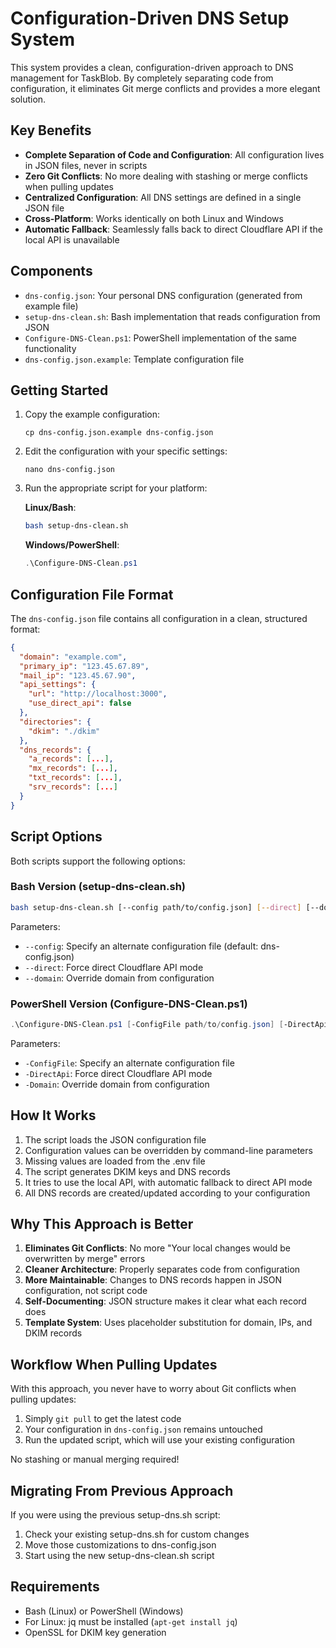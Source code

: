 # Configuration-Driven DNS Setup System

This system provides a clean, configuration-driven approach to DNS management for TaskBlob. By completely separating code from configuration, it eliminates Git merge conflicts and provides a more elegant solution.

## Key Benefits

- **Complete Separation of Code and Configuration**: All configuration lives in JSON files, never in scripts
- **Zero Git Conflicts**: No more dealing with stashing or merge conflicts when pulling updates
- **Centralized Configuration**: All DNS settings are defined in a single JSON file
- **Cross-Platform**: Works identically on both Linux and Windows
- **Automatic Fallback**: Seamlessly falls back to direct Cloudflare API if the local API is unavailable

## Components

- `dns-config.json`: Your personal DNS configuration (generated from example file)
- `setup-dns-clean.sh`: Bash implementation that reads configuration from JSON
- `Configure-DNS-Clean.ps1`: PowerShell implementation of the same functionality
- `dns-config.json.example`: Template configuration file

## Getting Started

1. Copy the example configuration:
   ```
   cp dns-config.json.example dns-config.json
   ```

2. Edit the configuration with your specific settings:
   ```
   nano dns-config.json
   ```

3. Run the appropriate script for your platform:

   **Linux/Bash**:
   ```bash
   bash setup-dns-clean.sh
   ```

   **Windows/PowerShell**:
   ```powershell
   .\Configure-DNS-Clean.ps1
   ```

## Configuration File Format

The `dns-config.json` file contains all configuration in a clean, structured format:

```json
{
  "domain": "example.com",
  "primary_ip": "123.45.67.89",
  "mail_ip": "123.45.67.90",
  "api_settings": {
    "url": "http://localhost:3000",
    "use_direct_api": false
  },
  "directories": {
    "dkim": "./dkim"
  },
  "dns_records": {
    "a_records": [...],
    "mx_records": [...],
    "txt_records": [...],
    "srv_records": [...]
  }
}
```

## Script Options

Both scripts support the following options:

### Bash Version (setup-dns-clean.sh)

```bash
bash setup-dns-clean.sh [--config path/to/config.json] [--direct] [--domain example.com]
```

Parameters:
- `--config`: Specify an alternate configuration file (default: dns-config.json)
- `--direct`: Force direct Cloudflare API mode
- `--domain`: Override domain from configuration

### PowerShell Version (Configure-DNS-Clean.ps1)

```powershell
.\Configure-DNS-Clean.ps1 [-ConfigFile path/to/config.json] [-DirectApi] [-Domain example.com]
```

Parameters:
- `-ConfigFile`: Specify an alternate configuration file
- `-DirectApi`: Force direct Cloudflare API mode
- `-Domain`: Override domain from configuration

## How It Works

1. The script loads the JSON configuration file
2. Configuration values can be overridden by command-line parameters
3. Missing values are loaded from the .env file
4. The script generates DKIM keys and DNS records
5. It tries to use the local API, with automatic fallback to direct API mode
6. All DNS records are created/updated according to your configuration

## Why This Approach is Better

1. **Eliminates Git Conflicts**: No more "Your local changes would be overwritten by merge" errors
2. **Cleaner Architecture**: Properly separates code from configuration
3. **More Maintainable**: Changes to DNS records happen in JSON configuration, not script code
4. **Self-Documenting**: JSON structure makes it clear what each record does
5. **Template System**: Uses placeholder substitution for domain, IPs, and DKIM records

## Workflow When Pulling Updates

With this approach, you never have to worry about Git conflicts when pulling updates:

1. Simply `git pull` to get the latest code
2. Your configuration in `dns-config.json` remains untouched
3. Run the updated script, which will use your existing configuration

No stashing or manual merging required!

## Migrating From Previous Approach

If you were using the previous setup-dns.sh script:

1. Check your existing setup-dns.sh for custom changes
2. Move those customizations to dns-config.json
3. Start using the new setup-dns-clean.sh script

## Requirements

- Bash (Linux) or PowerShell (Windows)
- For Linux: jq must be installed (`apt-get install jq`)
- OpenSSL for DKIM key generation
